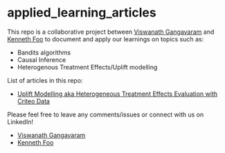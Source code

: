 # applied_learning_articles

This repo is a collaborative project between [Viswanath Gangavaram](https://github.com/viswanath57) and [Kenneth Foo](https://github.com/kfoofw) to document and apply our learnings on topics such as:
- Bandits algorithms
- Causal Inference
- Heterogenous Treatment Effects/Uplift modelling

List of articles in this repo:
- [Uplift Modelling aka Heterogeneous Treatment Effects Evaluation with Criteo Data](https://github.com/kfoofw/applied_learning_articles/blob/main/uplift_modelling_with_Criteo_dataset/article.md)


Please feel free to leave any comments/issues or connect with us on LinkedIn!
- [Viswanath Gangavaram](https://www.linkedin.com/in/viswanath-gangavaram-4336937/)
- [Kenneth Foo](https://www.linkedin.com/in/kfoofw/)